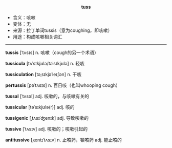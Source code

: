 
**<center>tuss</center>**

- <span class="definition">含义：咳嗽</span>
- <span class="definition">变体：无</span>
- <span class="definition">来源：拉丁单词tussis（意为coughing，即咳嗽）</span>
- <span class="definition">用途：构成咳嗽相关词汇</span>


---


<span class="vocabulary">**tussis**</span> [ˈtʌsɪs] n. 咳嗽（cough的另一个术语）

<span class="vocabulary">**tussicula**</span> [tʌˈsɪkjʊlə/tәˈsɪkjʊlə] n. 轻咳

<span class="vocabulary">**tussiculation**</span> [təˌsɪkjəˈleɪʃən] n. 干咳

<span class="vocabulary">**pertussis**</span> [pəˈtʌsɪs] n. 百日咳（也叫whooping cough）

<span class="vocabulary">**tussal**</span> [ˈtʌsəl] adj. 咳嗽的，与咳嗽有关的

<span class="vocabulary">**tussicular**</span> [təˈsɪkjʊlə(r)] adj. 咳的

<span class="vocabulary">**tussigenic**</span> [ˌtʌsɪˈʤenɪk] adj. 导致咳嗽的

<span class="vocabulary">**tussive**</span> [ˈtʌsɪv] adj. 咳嗽的；咳嗽引起的

<span class="vocabulary">**antitussive**</span> [ˌæntɪˈtʌsɪv] n. 止咳药，镇咳药 adj. 能止咳的
